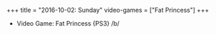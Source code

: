 +++
title = "2016-10-02: Sunday"
video-games = ["Fat Princess"]
+++


* Video Game: Fat Princess {PS3} /b/
